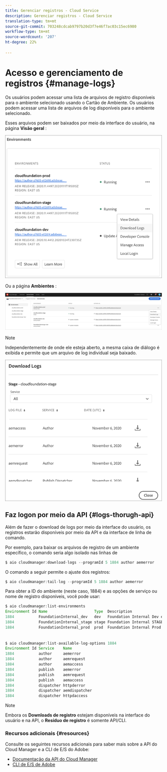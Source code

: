 ```yaml
---
title: Gerenciar registros - Cloud Service
description: Gerenciar registros - Cloud Service
translation-type: tm+mt
source-git-commit: 703248cdcab9797b20d3f7e46f7ac03c15ec6980
workflow-type: tm+mt
source-wordcount: '207'
ht-degree: 22%

---
```



# Acesso e gerenciamento de registros {#manage-logs}

Os usuários podem acessar uma lista de arquivos de registro disponíveis para o ambiente selecionado usando o Cartão de Ambiente.  Os usuários podem acessar uma lista de arquivos de log disponíveis para o ambiente selecionado.

Esses arquivos podem ser baixados por meio da interface do usuário, na página **Visão geral** :

![](assets/download-logs1.png)

Ou a página **Ambientes** :

![](assets/download-logs.png)

>[!NOTE]
>Independentemente de onde ele esteja aberto, a mesma caixa de diálogo é exibida e permite que um arquivo de log individual seja baixado.

![](assets/download-logs2.png)


## Faz logon por meio da API {#logs-thorugh-api}

Além de fazer o download de logs por meio da interface do usuário, os registros estarão disponíveis por meio da API e da interface de linha de comando.

Por exemplo, para baixar os arquivos de registro de um ambiente específico, o comando seria algo isolado nas linhas de

```java
$ aio cloudmanager:download-logs --programId 5 1884 author aemerror
```

O comando a seguir permite o ajuste dos registros:

```java
$ aio cloudmanager:tail-log --programId 5 1884 author aemerror
```

Para obter a ID do ambiente (neste caso, 1884) e as opções de serviço ou nome de registro disponíveis, você pode usar:

```java
$ aio cloudmanager:list-environments
Environment Id Name                     Type  Description                          
1884           FoundationInternal_dev   dev   Foundation Internal Dev environment  
1884           FoundationInternal_stage stage Foundation Internal STAGE environment
1884           FoundationInternal_prod  prod  Foundation Internal Prod environment
 
 
$ aio cloudmanager:list-available-log-options 1884
Environment Id Service    Name         
1884           author     aemerror     
1884           author     aemrequest   
1884           author     aemaccess    
1884           publish    aemerror     
1884           publish    aemrequest   
1884           publish    aemaccess    
1884           dispatcher httpderror   
1884           dispatcher aemdispatcher
1884           dispatcher httpdaccess
```

>[!NOTE]
>Embora os **Downloads de registro** estejam disponíveis na interface do usuário e na API, o **Resíduo de registro** é somente API/CLI.

### Recursos adicionais {#resources}

Consulte os seguintes recursos adicionais para saber mais sobre a API do Cloud Manager e a CLI de E/S do Adobe:

* [Documentação da API do Cloud Manager](https://www.adobe.io/apis/experiencecloud/cloud-manager/docs.html)
* [CLI de E/S de Adobe](https://github.com/adobe/aio-cli-plugin-cloudmanager)